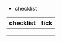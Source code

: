 - checklist

|    checklist   | tick | 
|:--------------:|:----:|
|                |      | 
|                |      |   
|                |      | 
